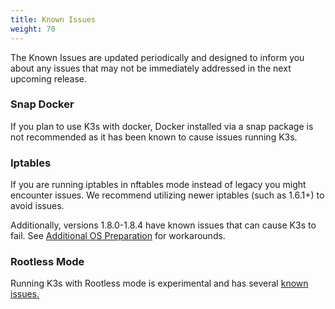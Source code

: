 ```yaml
---
title: Known Issues
weight: 70
---
```

The Known Issues are updated periodically and designed to inform you about any issues that may not be immediately addressed in the next upcoming release.

### Snap Docker

If you plan to use K3s with docker, Docker installed via a snap package is not recommended as it has been known to cause issues running K3s.

### Iptables

If you are running iptables in nftables mode instead of legacy you might encounter issues. We recommend utilizing newer iptables (such as 1.6.1+) to avoid issues. 

Additionally, versions 1.8.0-1.8.4 have known issues that can cause K3s to fail. See [Additional OS Preparation](advanced/advanced.md#additional-preparation-for-debian-buster-based-distributions) for workarounds. 

### Rootless Mode

Running K3s with Rootless mode is experimental and has several [known issues.](advanced/advanced.md#known-issues-with-rootless-mode)
